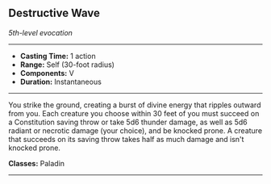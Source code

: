 ﻿## Destructive Wave
*5th-level evocation*
___
- **Casting Time:** 1 action
- **Range:** Self (30-foot radius)
- **Components:** V
- **Duration:** Instantaneous

---
You strike the ground, creating a burst of divine energy that ripples outward from you. Each creature you choose within 30 feet of you must succeed on a Constitution saving throw or take 5d6 thunder damage, as well as 5d6 radiant or necrotic damage (your choice), and be knocked prone. A creature that succeeds on its saving throw takes half as much damage and isn't knocked prone.

**Classes:** Paladin


---
